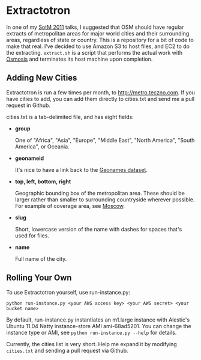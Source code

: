 Extractotron
============

In one of my [SotM 2011](http://stateofthemap.org) talks, I suggested that OSM
should have regular extracts of metropolitan areas for major world cities and
their surrounding areas, regardless of state or country. This is a repository
for a bit of code to make that real. I’ve decided to use Amazon S3 to host files,
and EC2 to do the extracting. ```extract.sh``` is a script that performs the
actual work with [Osmosis](http://wiki.openstreetmap.org/wiki/Osmosis) and
terminates its host machine upon completion.

Adding New Cities
-----------------

Extractotron is run a few times per month, to http://metro.teczno.com. If you have
cities to add, you can add them directly to cities.txt and send me a pull request
in Github.

cities.txt is a tab-delimited file, and has eight fields:

- **group**

  One of "Africa", "Asia", "Europe", "Middle East", "North America", "South America", or Oceania.

- **geonameid**

  It's nice to have a link back to the [Geonames dataset](http://geonames.org).

- **top, left, bottom, right**

  Geographic bounding box of the metropolitan area. These should be larger rather
  than smaller to surrounding countryside wherever possible. For example of coverage
  area, see [Moscow](http://metro.teczno.com/previews/moscow.jpg).

- **slug**

  Short, lowercase version of the name with dashes for spaces that's used for files.

- **name**

  Full name of the city.

Rolling Your Own
----------------

To use Extractotron yourself, use run-instance.py:

    python run-instance.py <your AWS access key> <your AWS secret> <your bucket name>
    
By default, run-instance.py instantiates an m1.large instance with Alestic's
Ubuntu 11.04 Natty instance-store AMI ami-68ad5201. You can change the instance
type or AMI, see ```python run-instance.py --help``` for details.

Currently, the cities list is very short. Help me expand it by modifying
```cities.txt``` and sending a pull request via Github.